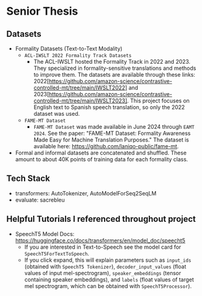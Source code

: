 # Senior Thesis

## Datasets
- Formality Datasets (Text-to-Text Modality)
    - `ACL-IWSLT 2022 Formality Track Datasets`
        - The ACL-IWSLT hosted the Formality Track in 2022 and 2023. They specialized in formality-sensitive translations and methods to improve them. The datasets are available through these links: 2022[https://github.com/amazon-science/contrastive-controlled-mt/tree/main/IWSLT2022] and 2023[https://github.com/amazon-science/contrastive-controlled-mt/tree/main/IWSLT2023]. This project focuses on English text to Spanish speech translation, so only the 2022 dataset was used.
    - `FAME-MT Dataset`
        - `FAME-MT Dataset` was made available in June 2024 through `EAMT 2024`. See the paper: "FAME-MT Dataset: Formality Awareness Made Easy for Machine Translation Purposes." The dataset is available here: https://github.com/laniqo-public/fame-mt.
- Formal and informal datasets are concatenated and shuffled. These amount to about 40K points of training data for each formality class.

## Tech Stack
- transformers: AutoTokenizer, AutoModelForSeq2SeqLM
- evaluate: sacrebleu

## Helpful Tutorials I referenced throughout project
- SpeechT5 Model Docs: https://huggingface.co/docs/transformers/en/model_doc/speecht5
    - If you are interested in Text-to-Speech see the model card for `SpeechT5ForTextToSpeech`.
    - If you click expand, this will explain parameters such as `input_ids` (obtained with `SpeechT5 Tokenizer`), `decoder_input_values` (float values of input mel-spectrogram), `speaker_embeddings` (tensor containing speaker embeddings), and `labels` (float values of target mel spectrogram, which can be obtained with `SpeechT5Processor`).
